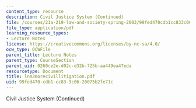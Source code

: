 ```yaml
---
content_type: resource
description: Civil Justice System (Continued)
file: /courses/21a-219-law-and-society-spring-2003/99fed470cdb1cc833c0620075b2fe71c_lnm3morecivillitigation.pdf
file_type: application/pdf
learning_resource_types:
- Lecture Notes
license: https://creativecommons.org/licenses/by-nc-sa/4.0/
ocw_type: OCWFile
parent_title: Lecture Notes
parent_type: CourseSection
parent_uid: 0260ce2e-d02c-d32b-725b-aa449ea47eda
resourcetype: Document
title: lnm3morecivillitigation.pdf
uid: 99fed470-cdb1-cc83-3c06-20075b2fe71c
---
```

Civil Justice System (Continued)